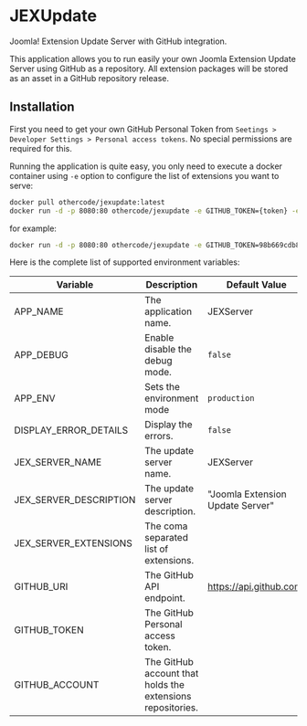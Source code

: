 # JEXUpdate

Joomla! Extension Update Server with GitHub integration. 

This application allows you to run easily your own Joomla Extension Update Server using GitHub as a repository. All 
extension packages will be stored as an asset in a GitHub repository release. 

## Installation

First you need to get your own GitHub Personal Token from `Seetings > Developer Settings > Personal access tokens`.
No special permissions are required for this.

Running the application is quite easy, you only need to execute a docker container using `-e` option to configure the
list of extensions you want to serve:

```bash
docker pull othercode/jexupdate:latest
docker run -d -p 8080:80 othercode/jexupdate -e GITHUB_TOKEN={token} -e GITHUB_ACCOUNT={account} -e JEX_SERVER_EXTENSIONS={ext_one,ext_two}
```

for example:

```bash
docker run -d -p 8080:80 othercode/jexupdate -e GITHUB_TOKEN=98b669cdb87d168b62ba03fd09dd0e52dbcb0db6 -e GITHUB_ACCOUNT=othercodes -e JEX_SERVER_EXTENSIONS=mod_simplecontactform
```

Here is the complete list of supported environment variables:

| Variable | Description | Default Value |
|----------|-------------|---------------|
| APP_NAME | The application name. | JEXServer |
| APP_DEBUG | Enable disable the debug mode. | `false` |
| APP_ENV | Sets the environment mode | `production` |
| DISPLAY_ERROR_DETAILS | Display the errors. | `false` |
| JEX_SERVER_NAME | The update server name. | JEXServer |
| JEX_SERVER_DESCRIPTION  | The update server description. | "Joomla Extension Update Server" |
| JEX_SERVER_EXTENSIONS | The coma separated list of extensions. |  |
| GITHUB_URI | The GitHub API endpoint. | https://api.github.com/ |
| GITHUB_TOKEN | The GitHub Personal access token. |  |
| GITHUB_ACCOUNT | The GitHub account that holds the extensions repositories. |  |
